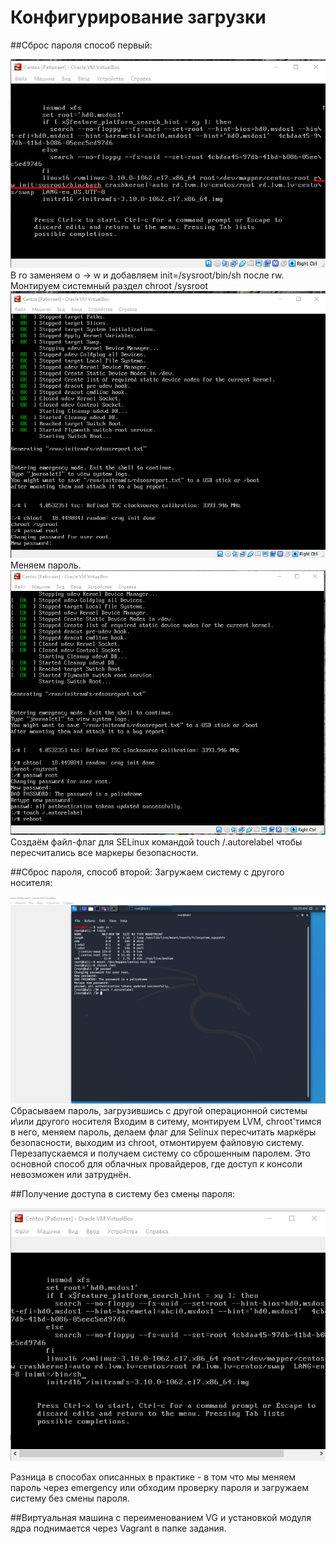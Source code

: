 # Конфигурирование загрузки

##Сброс пароля способ первый:

![Edit-sys_boot_params:](https://github.com/Swenum/otus/blob/master/Dz6_boot_sys/Screenshot_1.png "Редактируем параметры загрузки")
В ro заменяем o → w и добавляем init=/sysroot/bin/sh после rw.
Монтируем системный раздел
chroot /sysroot
![Set_pass:](https://github.com/Swenum/otus/blob/master/Dz6_boot_sys/Screenshot_2.png "Устанавливаем пароль")
Меняем пароль.
![Selinux flag:](https://github.com/Swenum/otus/blob/master/Dz6_boot_sys/Screenshot_3.png "Selinux")
Создаём файл-флаг для SELinux командой touch /.autorelabel
чтобы пересчитались все маркеры безопасности.

##Сброс пароля, способ второй:
Загружаем систему с другого носителя:

![Reset pass:](https://github.com/Swenum/otus/blob/master/Dz6_boot_sys/Screenshot_4.png "Сбрасываем пароль")
Сбрасываем пароль, загрузившись с другой операционной системы и\или другого носителя
Входим в ситему, монтируем LVM, chroot'тимся в него, меняем пароль, делаем флаг для  Selinux пересчитать маркёры безопасности,
выходим из chroot, отмонтируем файловую систему. Перезапускаемся и получаем систему со сброшенным паролем.
Это основной способ для облачных провайдеров, где доступ к консоли невозможен или затруднён.

##Получение доступа в сиcтему без смены пароля:

![Catch_the_system:](https://github.com/Swenum/otus/blob/master/Dz6_boot_sys/Screenshot_5.png "Доступ к ситеме")

Разница в способах описанных в практике - в том что мы меняем пароль через emergency  или обходим проверку пароля и загружаем 
систему без смены пароля.

##Виртуальная машина с переименованием VG и установкой модуля ядра поднимается через Vagrant в папке задания.




